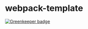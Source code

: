 # webpack-template

[![Greenkeeper badge](https://badges.greenkeeper.io/sushilnayak/webpack-template.svg)](https://greenkeeper.io/)
